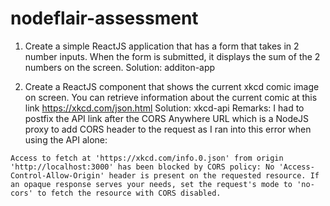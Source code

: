 # nodeflair-assessment

1. Create a simple ReactJS application that has a form that takes in 2 number inputs. When the form is submitted, it displays the sum of the 2 numbers on the screen.
Solution: additon-app

2. Create a ReactJS component that shows the current xkcd comic image on screen. You can retrieve information about the current comic at this link https://xkcd.com/json.html
Solution: xkcd-api
Remarks: I had to postfix the API link after the CORS Anywhere URL which is a NodeJS proxy to add CORS header to the request as I ran into this error when using the API alone:
```
Access to fetch at 'https://xkcd.com/info.0.json' from origin 'http://localhost:3000' has been blocked by CORS policy: No 'Access-Control-Allow-Origin' header is present on the requested resource. If an opaque response serves your needs, set the request's mode to 'no-cors' to fetch the resource with CORS disabled.
```
